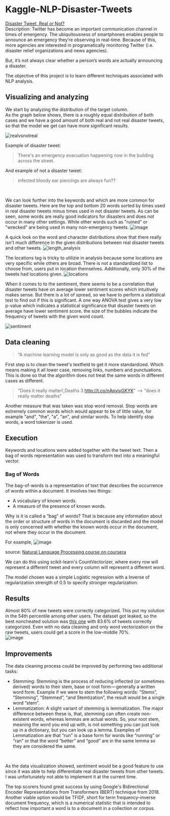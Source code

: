 # Kaggle-NLP-Disaster-Tweets
[Disaster Tweet, Real or Not?](https://www.kaggle.com/c/nlp-getting-started)  
Description: Twitter has become an important communication channel in times of emergency.
The ubiquitousness of smartphones enables people to announce an emergency they’re observing in real-time. Because of this, more agencies are interested in programatically monitoring Twitter (i.e. disaster relief organizations and news agencies).

But, it’s not always clear whether a person’s words are actually announcing a disaster.

The objective of this project is to learn different techniques associated with NLP analysis.

## Visualizing and analyzing
We start by analyzing the distribution of the target column.  
As the graph below shows, there is a roughly equal distribution of both cases and we have a good amount of both real and not real disaster tweets, so that the model we get can have more significant results.

![realvsnotreal](https://user-images.githubusercontent.com/45593399/77186142-b6286b00-6ad2-11ea-8f1c-245331969f8b.PNG)

Example of disaster tweet:  
> There's an emergency evacuation happening now in the building across the street.

And example of not a disaster tweet:  
> infected bloody ear piercings are always fun??

&nbsp;
&nbsp;
&nbsp;
&nbsp;
&nbsp;

We can look further into the keywords and which are more common for disaster tweets. Here are the top and bottom 20 words sorted by times used in real disaster tweets minus times used in not disaster tweets. As can be seen, some words are really good indicators for disasters and does not occur in many other settings. While other words such as "ruined" or "wrecked" are being used in many non-emergency tweets.
![image](https://user-images.githubusercontent.com/45593399/77187698-2e902b80-6ad5-11ea-993b-5362bee069ed.png)

A quick look on the word and character distributions show that there really isn't much difference in the given distributions between real disaster tweets and other tweets.
![length_analysis](https://user-images.githubusercontent.com/45593399/77188574-7f545400-6ad6-11ea-8e50-e5fda26db320.PNG)

The locations tag is tricky to utilizie in analysis because some locations are very specific while others are broad. There is not a standardized list to choose from, users put in location themselves. Additionally, only 30% of the tweets had locations given.
![locations](https://user-images.githubusercontent.com/45593399/77225785-bed07e00-6b72-11ea-98d9-0621a3c9b0dc.PNG)

When it comes to to the sentiment, there seems to be a correlation that disaster tweets have on average lower sentiment scores which intuitively makes sense. But there is a lot of spread, so we have to perform a statistical test to find out if this is significant. A one way ANOVA test gives a very low p-value which indicates a statistical significance that disaster tweets on average have lower sentiment score. the size of the bubbles indicate the frequency of tweets with the given word count.

![sentiment](https://user-images.githubusercontent.com/45593399/77189730-5208a580-6ad8-11ea-9df7-f4cfb5b57776.PNG)



## Data cleaning
> “A machine learning model is only as good as the data it is fed”

First step is to clean the tweet's textfield to get it more standardized. Which means making it all lower case, removing links, numbers and punctuations. This is done so that the algorithm does not treat the same words in different cases as different.
> "Does it really matter!,Deaths 3 http://t.co/nApviyGKYK"  --> "does it really matter deaths"

Another measure that was taken was stop word removal. Stop words are extremely common words which would appear to be of little value, for example "and", "the", "a", "an", and similar words. To help identify stop words, a word tokenizer is used.


## Execution
Keywords and locations were added together with the tweet text. Then a bag of words representation was used to transform text into a meaningful vector.
### Bag of Words
The bag-of-words is a representation of text that describes the occurrence of words within a document. It involves two things:

* A vocabulary of known words.
* A measure of the presence of known words.

Why is it is called a “bag” of words? That is because any information about the order or structure of words in the document is discarded and the model is only concerned with whether the known words occur in the document, not where they occur in the document.

For example, ![image](https://user-images.githubusercontent.com/45593399/77227941-2ba04400-6b84-11ea-95e1-52f5bb3aacc6.png)

source: [Natural Language Processing course on coursera](https://www.coursera.org/learn/language-processing)

We can do this using scikit-learn's CountVectorizer, where every row will represent a different tweet and every column will represent a different word.

The model chosen was a simple Logistic regression with a Inverse of regularization strength of 0.5 to specify stronger regularization.


## Results
Almost 80% of new tweets were correctly categorized. This put my solution in the 54th percentile among other users. The dataset got leaked, so the best noncheated solution was [this one](https://www.kaggle.com/vbmokin/nlp-eda-bag-of-words-tf-idf-glove-bert) with 83.6% of tweets correctly categorized. Even with no data cleaning and only word vectorization on the raw tweets, users could get a score in the low-middle 70%.  
![image](https://user-images.githubusercontent.com/45593399/77225921-2509d080-6b74-11ea-938d-99540b9f5911.png)

## Improvements
The data cleaning process could be improved by performing two additional tasks:
* Stemming: Stemming is the process of reducing inflected (or sometimes derived) words to their stem, base or root form — generally a written word form. Example if we were to stem the following words: “Stems”, “Stemming”, “Stemmed”, “and Stemtization”, the result would be a single word “stem”.
* Lemmatization: A slight variant of stemming is lemmatization. The major difference between these is, that, stemming can often create non-existent words, whereas lemmas are actual words. So, your root stem, meaning the word you end up with, is not something you can just look up in a dictionary, but you can look up a lemma. Examples of Lemmatization are that “run” is a base form for words like “running” or “ran” or that the word “better” and “good” are in the same lemma so they are considered the same.

&nbsp;
&nbsp;
&nbsp;
&nbsp;


As the data visualization showed, sentiment would be a good feature to use since it was able to help differentiate real disaster tweets from other tweets. I was unfortunately not able to implement it at the current time.

The top scorers found great success by using Google's Bidirectional Encoder Representations from Transformers (BERT) technique from 2018. Another viable option would be TFIDF, short for term frequency–inverse document frequency, which is a numerical statistic that is intended to reflect how important a word is to a document in a collection or corpus. 
